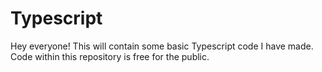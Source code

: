 # Typescript

Hey everyone! This will contain some basic Typescript code I have made. Code within this repository is free for the public.
